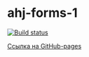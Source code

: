 # ahj-forms-1
[![Build status](https://ci.appveyor.com/api/projects/status/r6m86m7o38s2tg9t?svg=true)](https://ci.appveyor.com/project/kassiopea-coder/ahj-forms-1)

[Ссылка на GitHub-pages](https://kassiopea-coder.github.io/ahj-forms-1/)
